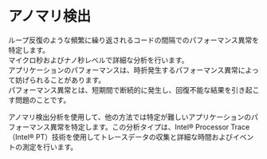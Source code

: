 # アノマリ検出
ループ反復のような頻繁に繰り返されるコードの間隔でのパフォーマンス異常を特定します。  
マイクロ秒およびナノ秒レベルで詳細な分析を行います。   
アプリケーションのパフォーマンスは、時折発生するパフォーマンス異常によって妨げられることがあります。  
パフォーマンス異常とは、短期間で断続的に発生し、回復不能な結果を引き起こす問題のことです。

アノマリ検出分析を使用して、他の方法では特定が難しいアプリケーションのパフォーマンス異常を特定します。この分析タイプは、Intel® Processor Trace（Intel® PT）技術を使用してトレースデータの収集と詳細な時間およびイベントの測定を行います。
